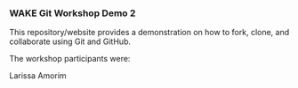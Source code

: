 ### WAKE Git Workshop Demo 2

This repository/website provides a demonstration on how to fork, clone, and collaborate using Git and GitHub.

The workshop participants were:

Larissa Amorim

